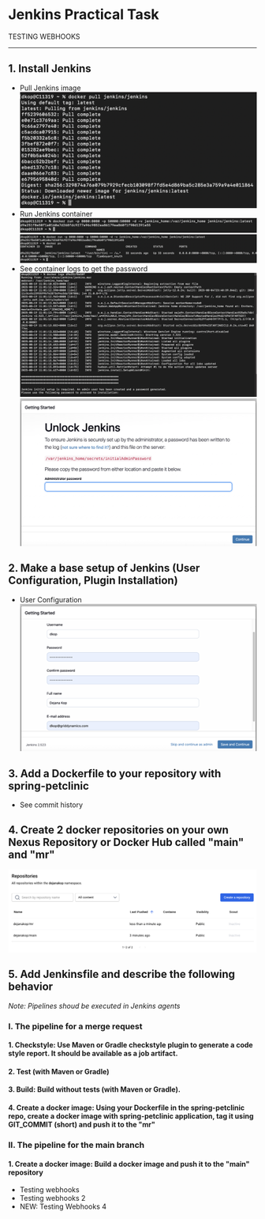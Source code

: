 # Jenkins Practical Task

TESTING WEBHOOKS

<hr>

## 1. Install Jenkins

* Pull Jenkins image
![Pull Image](1.%20installation/1.png)
* Run Jenkins container
![Run](1.%20installation/2.png)
![Run](1.%20installation/3.png)
* See container logs to get the password
![Run](1.%20installation/4.png)
![Run](1.%20installation/5.png)


## 2. Make a base setup of Jenkins (User Configuration, Plugin Installation)

* User Configuration
![Run](2.%20User%20Configuration/1.png)

## 3. Add a Dockerfile to your repository with spring-petclinic

* See commit history

## 4. Create 2 docker repositories on your own Nexus Repository or Docker Hub called "main" and "mr"

![Repositories](4.%20Docker%20Hub/1.png)

## 5. Add Jenkinsfile and describe the following behavior
*Note: Pipelines shoud be executed in Jenkins agents*

### I. The pipeline for a merge request

#### 1. Checkstyle: Use Maven or Gradle checkstyle plugin to generate a code style report. It should be available as a job artifact.

#### 2. Test (with Maven or Gradle)

#### 3. Build: Build without tests (with Maven or Gradle).

#### 4. Create a docker image: Using your Dockerfile in the spring-petclinic repo, create a docker image with spring-petclinic application, tag it using GIT_COMMIT (short) and push it to the "mr"

### II. The pipeline for the main branch

#### 1. Create a docker image: Build a docker image and push it to the "main" repository

* Testing webhooks
* Testing webhooks 2
* NEW: Testing Webhooks 4
